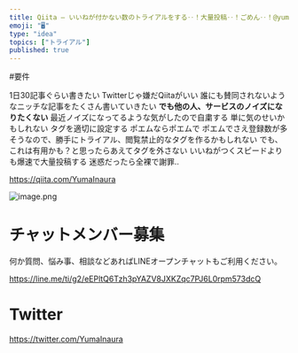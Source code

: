 ```yaml
---
title: Qiita – いいねが付かない数のトライアルをする‥！大量投稿‥！ごめん‥！@yumainaura
emoji: "🖥"
type: "idea"
topics: ["トライアル"]
published: true
---
```


#要件

1日30記事ぐらい書きたい
Twitterじゃ嫌だQiitaがいい
誰にも賛同されないようなニッチな記事をたくさん書いていきたい
**でも他の人、サービスのノイズになりたくない**
最近ノイズになってるような気がしたので自粛する
単に気のせいかもしれない
タグを適切に設定する
ポエムならポエムで
ポエムでさえ登録数が多そうなので、勝手にトライアル、閲覧禁止的なタグを作るかもしれない
でも、これは有用かも？と思ったらあえてタグを外さない
いいねがつくスピードよりも爆速で大量投稿する
迷惑だったら全裸で謝罪‥

https://qiita.com/YumaInaura

![image.png](https://qiita-image-store.s3.amazonaws.com/0/89618/04980a5c-10b8-89ea-a4a1-7839013d184d.png)








<!-- Update From Qiita API -->

# チャットメンバー募集


何か質問、悩み事、相談などあればLINEオープンチャットもご利用ください。

https://line.me/ti/g2/eEPltQ6Tzh3pYAZV8JXKZqc7PJ6L0rpm573dcQ





# Twitter


https://twitter.com/YumaInaura


<!-- Update From Qiita API -->


